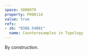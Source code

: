 ```yaml
---
space: S000079
property: P000114
value: true
refs:
- zb: "0386.54001"
  name: Counterexamples in Topology
---
```


By construction.

